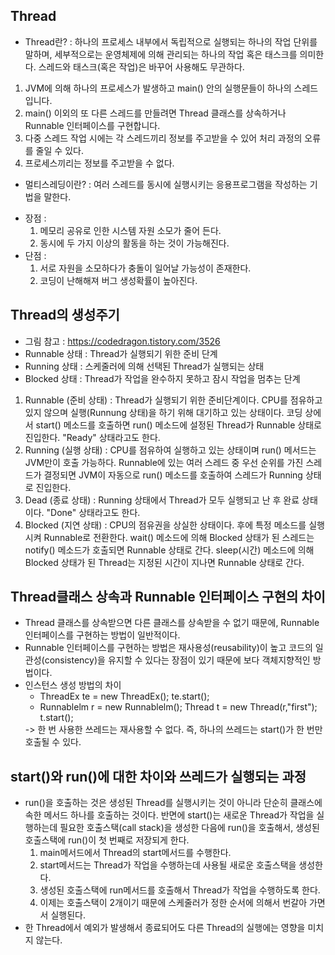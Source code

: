 ## Thread
- Thread란? : 하나의 프로세스 내부에서 독립적으로 실행되는 하나의 작업 단위를 말하며, 세부적으로는 운영체제에 의해 관리되는 하나의 작업 혹은 태스크를 의미한다. 스레드와 태스크(혹은 작업)은 바꾸어 사용해도 무관하다.
 <ol>
 <li>JVM에 의해 하나의 프로세스가 발생하고 main() 안의 실행문들이 하나의 스레드입니다.</li>
 <li>main() 이외의 또 다른 스레드를 만들려면 Thread 클래스를 상속하거나 Runnable 인터페이스를 구현합니다.</li>
 <li>다중 스레드 작업 시에는 각 스레드끼리 정보를 주고받을 수 있어 처리 과정의 오류를 줄일 수 있다.</li>
 <li>프로세스끼리는 정보를 주고받을 수 없다.</li>
 </ol>
 
 - 멀티스레딩이란? : 여러 스레드를 동시에 실행시키는 응용프로그램을 작성하는 기법을 말한다.
  <ul>
  <li>장점 : 
  <ol><li>메모리 공유로 인한 시스템 자원 소모가 줄어 든다.</li>
  <li>동시에 두 가지 이상의 활동을 하는 것이 가능해진다.</li></ol></li>
  <li>단점 : 
  <ol><li>서로 자원을 소모하다가 충돌이 일어날 가능성이 존재한다.</li>
  <li>코딩이 난해해져 버그 생성확률이 높아진다.</li>
  </ol></li>
  </ul>
  
## Thread의 생성주기
- 그림 참고 : https://codedragon.tistory.com/3526
- Runnable 상태 : Thread가 실행되기 위한 준비 단계
- Running 상태 : 스케줄러에 의해 선택된 Thread가 실행되는 상태
- Blocked 상태 : Thread가 작업을 완수하지 못하고 잠시 작업을 멈추는 단계
<ol>
<li>Runnable (준비 상태) : Thread가 실행되기 위한 준비단계이다. CPU를 점유하고 있지 않으며 실행(Runnung 상태)을 하기 위해 대기하고 있는 상태이다.
코딩 상에서 start() 메소드를 호출하면 run() 메소드에 설정된 Thread가 Runnable 상태로 진입한다. "Ready" 상태라고도 한다.</li>
<li>Running (실행 상태) : CPU를 점유하여 실행하고 있는 상태이며 run() 메서드는 JVM만이 호출 가능하다. Runnable에 있는 여러 스레드 중 우선 순위를 가진 스레드가 결정되면 JVM이 자동으로 run() 메소드를 호출하여 스레드가 Running 상태로 진입한다.</li>
<li>Dead (종료 상태) : Running 상태에서 Thread가 모두 실행되고 난 후 완료 상태이다. "Done" 상태라고도 한다.</li>
<li>Blocked (지연 상태) : CPU의 점유권을 상실한 상태이다. 후에 특정 메소드를 실행시켜 Runnable로 전환한다. wait() 메소드에 의해 Blocked 상태가 된 스레드는 notify() 메소드가 호출되면 Runnable 상태로 간다. sleep(시간) 메소드에 의해 Blocked 상태가 된 Thread는 지정된 시간이 지나면 Runnable 상태로 간다.</li>
</ol>

## Thread클래스 상속과 Runnable 인터페이스 구현의 차이
- Thread 클래스를 상속받으면 다른 클래스를 상속받을 수 없기 때문에, Runnable 인터페이스를 구현하는 방법이 일반적이다.
- Runnable 인터페이스를 구현하는 방법은 재사용성(reusability)이 높고 코드의 일관성(consistency)을 유지할 수 있다는 장점이 있기 때문에 보다 객체지향적인 방법이다.
- 인스턴스 생성 방법의 차이
  <ul>
  <li>ThreadEx te = new ThreadEx(); te.start();</li>
  <li>Runnablelm r = new Runnablelm(); Thread t = new Thread(r,"first"); t.start();</li>
  </ul>
  -> 한 번 사용한 쓰레드는 재사용할 수 없다. 즉, 하나의 쓰레드는 start()가 한 번만 호출될 수 있다.
  
## start()와 run()에 대한 차이와 쓰레드가 실행되는 과정
- run()을 호출하는 것은 생성된 Thread를 실행시키는 것이 아니라 단순히 클래스에 속한 메서드 하나를 호출하는 것이다. 반면에 start()는 새로운 Thread가 작업을 실행하는데 필요한 호출스택(call stack)을 생성한 다음에 run()을 호출해서, 생성된 호출스택에 run()이 첫 번째로 저장되게 한다.
  <ol>
  <li>main메서드에서 Thread의 start메서드를 수행한다.</li>
  <li>start메서드는 Thread가 작업을 수행하는데 사용될 새로운 호출스택을 생성한다.</li>
  <li>생성된 호출스택에 run메서드를 호출해서 Thread가 작업을 수행하도록 한다.</li>
  <li>이제는 호출스택이 2개이기 때문에 스케줄러가 정한 순서에 의해서 번갈아 가면서 실행된다. </li>
  </ol>
- 한 Thread에서 예외가 발생해서 종료되어도 다른 Thread의 실행에는 영향을 미치지 않는다.
